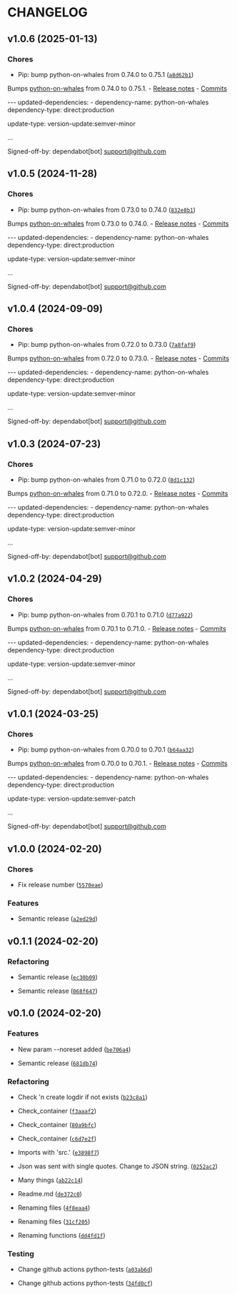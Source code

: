 # CHANGELOG


## v1.0.6 (2025-01-13)

### Chores

- Pip: bump python-on-whales from 0.74.0 to 0.75.1
  ([`a8d62b1`](https://github.com/qaldak/unbound-statistics-publisher/commit/a8d62b1b2fb4e31c37414e67f1d5b7242589635e))

Bumps [python-on-whales](https://github.com/gabrieldemarmiesse/python-on-whales) from 0.74.0 to
  0.75.1. - [Release notes](https://github.com/gabrieldemarmiesse/python-on-whales/releases) -
  [Commits](https://github.com/gabrieldemarmiesse/python-on-whales/compare/v0.74.0...v0.75.1)

--- updated-dependencies: - dependency-name: python-on-whales dependency-type: direct:production

update-type: version-update:semver-minor

...

Signed-off-by: dependabot[bot] <support@github.com>


## v1.0.5 (2024-11-28)

### Chores

- Pip: bump python-on-whales from 0.73.0 to 0.74.0
  ([`832e8b1`](https://github.com/qaldak/unbound-statistics-publisher/commit/832e8b1407d8db96d29e7d5172bfe9a614ffe791))

Bumps [python-on-whales](https://github.com/gabrieldemarmiesse/python-on-whales) from 0.73.0 to
  0.74.0. - [Release notes](https://github.com/gabrieldemarmiesse/python-on-whales/releases) -
  [Commits](https://github.com/gabrieldemarmiesse/python-on-whales/compare/v0.73.0...v0.74.0)

--- updated-dependencies: - dependency-name: python-on-whales dependency-type: direct:production

update-type: version-update:semver-minor

...

Signed-off-by: dependabot[bot] <support@github.com>


## v1.0.4 (2024-09-09)

### Chores

- Pip: bump python-on-whales from 0.72.0 to 0.73.0
  ([`7a8faf9`](https://github.com/qaldak/unbound-statistics-publisher/commit/7a8faf9bfe7cff427d46ce6bc915f43f25f94b74))

Bumps [python-on-whales](https://github.com/gabrieldemarmiesse/python-on-whales) from 0.72.0 to
  0.73.0. - [Release notes](https://github.com/gabrieldemarmiesse/python-on-whales/releases) -
  [Commits](https://github.com/gabrieldemarmiesse/python-on-whales/compare/v0.72.0...v0.73.0)

--- updated-dependencies: - dependency-name: python-on-whales dependency-type: direct:production

update-type: version-update:semver-minor

...

Signed-off-by: dependabot[bot] <support@github.com>


## v1.0.3 (2024-07-23)

### Chores

- Pip: bump python-on-whales from 0.71.0 to 0.72.0
  ([`8d1c132`](https://github.com/qaldak/unbound-statistics-publisher/commit/8d1c132baf90d745f6b500cacb7e735aba161d16))

Bumps [python-on-whales](https://github.com/gabrieldemarmiesse/python-on-whales) from 0.71.0 to
  0.72.0. - [Release notes](https://github.com/gabrieldemarmiesse/python-on-whales/releases) -
  [Commits](https://github.com/gabrieldemarmiesse/python-on-whales/compare/v0.71.0...v0.72.0)

--- updated-dependencies: - dependency-name: python-on-whales dependency-type: direct:production

update-type: version-update:semver-minor

...

Signed-off-by: dependabot[bot] <support@github.com>


## v1.0.2 (2024-04-29)

### Chores

- Pip: bump python-on-whales from 0.70.1 to 0.71.0
  ([`d77a922`](https://github.com/qaldak/unbound-statistics-publisher/commit/d77a922ce5b3adf8b75c123e4d04fa70d63f1c23))

Bumps [python-on-whales](https://github.com/gabrieldemarmiesse/python-on-whales) from 0.70.1 to
  0.71.0. - [Release notes](https://github.com/gabrieldemarmiesse/python-on-whales/releases) -
  [Commits](https://github.com/gabrieldemarmiesse/python-on-whales/compare/v0.70.1...v0.71.0)

--- updated-dependencies: - dependency-name: python-on-whales dependency-type: direct:production

update-type: version-update:semver-minor

...

Signed-off-by: dependabot[bot] <support@github.com>


## v1.0.1 (2024-03-25)

### Chores

- Pip: bump python-on-whales from 0.70.0 to 0.70.1
  ([`b64aa32`](https://github.com/qaldak/unbound-statistics-publisher/commit/b64aa32f84ed3f1d7816b3eadf4912bbf16ac6e4))

Bumps [python-on-whales](https://github.com/gabrieldemarmiesse/python-on-whales) from 0.70.0 to
  0.70.1. - [Release notes](https://github.com/gabrieldemarmiesse/python-on-whales/releases) -
  [Commits](https://github.com/gabrieldemarmiesse/python-on-whales/compare/v0.70.0...v0.70.1)

--- updated-dependencies: - dependency-name: python-on-whales dependency-type: direct:production

update-type: version-update:semver-patch

...

Signed-off-by: dependabot[bot] <support@github.com>


## v1.0.0 (2024-02-20)

### Chores

- Fix release number
  ([`5570eae`](https://github.com/qaldak/unbound-statistics-publisher/commit/5570eae81a42215167fed127892eafec256dd3f0))

### Features

- Semantic release
  ([`a2ed29d`](https://github.com/qaldak/unbound-statistics-publisher/commit/a2ed29d43e6676641ddfa91f7c999711eb8cf9c2))


## v0.1.1 (2024-02-20)

### Refactoring

- Semantic release
  ([`ec30b09`](https://github.com/qaldak/unbound-statistics-publisher/commit/ec30b09bc83d9c3c98fa1af28d2db5d87d351211))

- Semantic release
  ([`068f647`](https://github.com/qaldak/unbound-statistics-publisher/commit/068f647c130bc8dcffd1b916c1a17770dc1022b2))


## v0.1.0 (2024-02-20)

### Features

- New param --noreset added
  ([`be706a4`](https://github.com/qaldak/unbound-statistics-publisher/commit/be706a4a81b4f9543d239ce1c6c0713423a659f8))

- Semantic release
  ([`681db74`](https://github.com/qaldak/unbound-statistics-publisher/commit/681db7402a307e510d648344dab179224fe50d62))

### Refactoring

- Check 'n create logdir if not exists
  ([`b23c8a1`](https://github.com/qaldak/unbound-statistics-publisher/commit/b23c8a18d53b5f8e978bb01505310dff3560c19a))

- Check_container
  ([`f3aaaf2`](https://github.com/qaldak/unbound-statistics-publisher/commit/f3aaaf24c95c6049d49d5ad40e6d5e71958ca479))

- Check_container
  ([`80a9bfc`](https://github.com/qaldak/unbound-statistics-publisher/commit/80a9bfcd6a506674d4930bf308dd93219cc36f22))

- Check_container
  ([`c6d7e2f`](https://github.com/qaldak/unbound-statistics-publisher/commit/c6d7e2f473a1088e8734f22cf11ce8ee4038cdd5))

- Imports with 'src.'
  ([`e3898f7`](https://github.com/qaldak/unbound-statistics-publisher/commit/e3898f798b5ae64c4292a11597afee56f5fb95d3))

- Json was sent with single quotes. Change to JSON string.
  ([`0252ac2`](https://github.com/qaldak/unbound-statistics-publisher/commit/0252ac28dd6c050e43278a0810994a05f2713ad6))

- Many things
  ([`ab22c14`](https://github.com/qaldak/unbound-statistics-publisher/commit/ab22c14fc5c228c44c66d40f6c38b6e8a7ab71ea))

- Readme.md
  ([`de372c0`](https://github.com/qaldak/unbound-statistics-publisher/commit/de372c0fbf5e025ad740e21dae4e28180712ce90))

- Renaming files
  ([`4f8eaa4`](https://github.com/qaldak/unbound-statistics-publisher/commit/4f8eaa4a3f3678c3de9d06e6f2cf119c273e8a34))

- Renaming files
  ([`31cf205`](https://github.com/qaldak/unbound-statistics-publisher/commit/31cf2057a2b3cf50f1dfc9a418a6f37eac85bfdb))

- Renaming functions
  ([`dd4fd1f`](https://github.com/qaldak/unbound-statistics-publisher/commit/dd4fd1f3bc87e3c8ec2308aedd7badcf3e377afa))

### Testing

- Change github actions python-tests
  ([`a03ab6d`](https://github.com/qaldak/unbound-statistics-publisher/commit/a03ab6dcc4183c5c0915abcc808279b4e5963d5b))

- Change github actions python-tests
  ([`34fd0cf`](https://github.com/qaldak/unbound-statistics-publisher/commit/34fd0cfde0544331860e4a87867c867049718b31))
